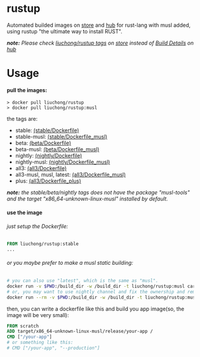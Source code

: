 # rustup

Automated builded images on [store](https://store.docker.com/community/images/liuchong/rustup/) and [hub](https://hub.docker.com/r/liuchong/rustup/) for rust-lang with musl added, using rustup "the ultimate way to install RUST".

***note:*** *Please check [liuchong/rustup tags](https://store.docker.com/community/images/liuchong/rustup/tags) on [store](https://store.docker.com/) instead of [Build Details](https://hub.docker.com/r/liuchong/rustup/builds/) on [hub](https://hub.docker.com/)*

# Usage

#### pull the images:

``` shell
> docker pull liuchong/rustup
> docker pull liuchong/rustup:musl
```

the tags are:

- stable: [(stable/Dockerfile)](https://github.com/liuchong/docker-rustup/blob/master/dockerfiles/stable/Dockerfile)
- stable-musl: [(stable/Dockerfile_musl)](https://github.com/liuchong/docker-rustup/blob/master/dockerfiles/stable/Dockerfile_musl)
- beta: [(beta/Dockerfile)](https://github.com/liuchong/docker-rustup/blob/master/dockerfiles/beta/Dockerfile)
- beta-musl: [(beta/Dockerfile_musl)](https://github.com/liuchong/docker-rustup/blob/master/dockerfiles/beta/Dockerfile_musl)
- nightly: [(nightly/Dockerfile)](https://github.com/liuchong/docker-rustup/blob/master/dockerfiles/nightly/Dockerfile)
- nightly-musl: [(nightly/Dockerfile_musl)](https://github.com/liuchong/docker-rustup/blob/master/dockerfiles/nightly/Dockerfile_musl)
- all3: [(all3/Dockerfile)](https://github.com/liuchong/docker-rustup/blob/master/dockerfiles/all3/Dockerfile)
- all3-musl, musl, latest: [(all3/Dockerfile_musl)](https://github.com/liuchong/docker-rustup/blob/master/dockerfiles/all3/Dockerfile_musl)
- plus: [(all3/Dockerfile_plus)](https://github.com/liuchong/docker-rustup/blob/master/dockerfiles/all3/Dockerfile_plus)

***note:*** *the stable/beta/nightly tags does not have the package "musl-tools" and the target "x86_64-unknown-linux-musl" installed by default.*

#### use the image

###### just setup the Dockerfile:

``` dockerfile
FROM liuchong/rustup:stable
...
```

###### or you maybe prefer to make a musl static building:

``` bash
# you can also use "latest", which is the same as "musl".
docker run -v $PWD:/build_dir -w /build_dir -t liuchong/rustup:musl cargo build --release
# or, you may want to use nightly channel and fix the ownership and remove container after run as below:
docker run --rm -v $PWD:/build_dir -w /build_dir -t liuchong/rustup:musl sh -c "rustup run nightly cargo build --release && chown -R $(id -u):$(id -g) target"
```

then, you can write a dockerfile like this and build you app image(so, the image will be very small):

``` dockerfile
FROM scratch
ADD target/x86_64-unknown-linux-musl/release/your-app /
CMD ["/your-app"]
# or something like this:
# CMD ["/your-app", "--production"]
```
